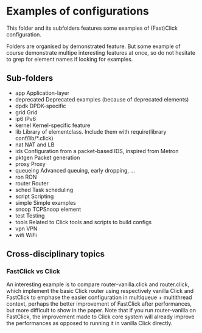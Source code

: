 # Examples of configurations

This folder and its subfolders features some examples of (Fast)Click
 configuration.

Folders are organised by demonstrated feature. But some example of course
 demonstrate multipe interesting features at once, so do not hesitate to
 grep for element names if looking for examples.

## Sub-folders

 * app         Application-layer
 * deprecated  Deprecated examples (because of deprecated elements)
 * dpdk        DPDK-specific
 * grid        Grid
 * ip6         IPv6
 * kernel      Kernel-specific feature
 * lib         Library of elementclass. Include them with require(library conf/lib/*.click)
 * nat         NAT and LB
 * ids         Configuration from a packet-based IDS, inspired from Metron
 * pktgen      Packet generation
 * proxy       Proxy
 * queueing    Advanced queuing, early dropping, ...
 * ron         RON
 * router      Router
 * sched       Task scheduling
 * script      Scripting
 * simple      Simple examples
 * snoop       TCPSnoop element
 * test        Testing
 * tools       Related to Click tools and scripts to build configs
 * vpn         VPN
 * wifi        WiFi


## Cross-disciplinary topics

### FastClick vs Click
An interesting example is to compare router-vanilla.click and router.click, which implement the basic Click router using respectively vanilla Click and FastClick to emphase the easier configuration in multiqueue + multithread context, perhaps the better improvement of FastClick after performances, but more difficult to show in the paper. Note that if you run router-vanilla on FastClick, the improvement made to Click core system will already improve the performances as opposed to running it in vanilla Click directly.


<!-- Auto-update: 2025-10-14T14:57:10.384869 -->
